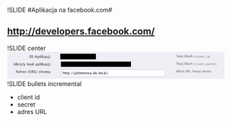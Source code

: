 !SLIDE 
#Aplikacja na facebook.com#
## http://developers.facebook.com/ ##
!SLIDE center
![options](options.png)
!SLIDE bullets incremental
  * client id
  * secret
  * adres URL

